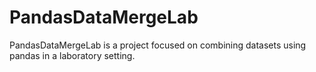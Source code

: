 # PandasDataMergeLab
PandasDataMergeLab is a project focused on combining datasets using pandas in a laboratory setting.
